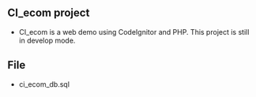 ## CI_ecom project
- CI_ecom is a web demo using CodeIgnitor and PHP. This project is still in develop mode.

## File
- ci_ecom_db.sql
